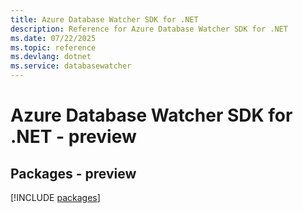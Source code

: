 ```yaml
---
title: Azure Database Watcher SDK for .NET
description: Reference for Azure Database Watcher SDK for .NET
ms.date: 07/22/2025
ms.topic: reference
ms.devlang: dotnet
ms.service: databasewatcher
---
```

# Azure Database Watcher SDK for .NET - preview
## Packages - preview
[!INCLUDE [packages](database-watcher-index.md)]